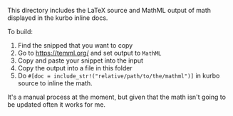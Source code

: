 This directory includes the LaTeX source and MathML output of math displayed in the kurbo inline docs.

To build:

 1. Find the snipped that you want to copy
 2. Go to https://temml.org/ and set output to `MathML`
 3. Copy and paste your snippet into the input
 4. Copy the output into a file in this folder
 5. Do `#[doc = include_str!("relative/path/to/the/mathml")]` in kurbo source to inline the math.

 It's a manual process at the moment, but given that the math isn't going to be updated often it works for me.